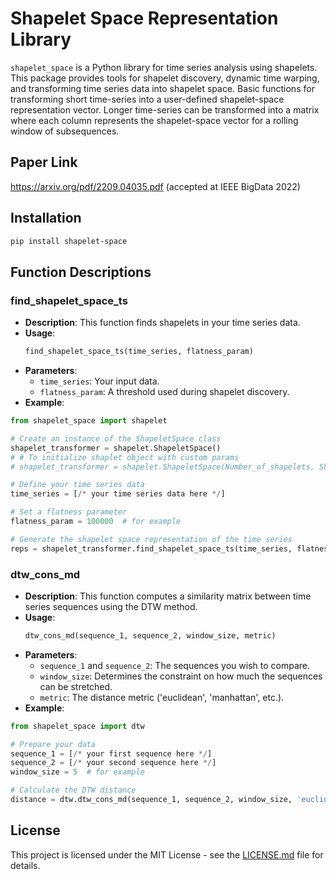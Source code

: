 # Shapelet Space Representation Library
`shapelet_space` is a Python library for time series analysis using shapelets. This package provides tools for shapelet discovery, dynamic time warping, and transforming time series data into shapelet space.
Basic functions for transforming short time-series into a user-defined shapelet-space representation vector. 
Longer time-series can be transformed into a matrix where each column represents the shapelet-space vector for a rolling window of subsequences.

## Paper Link
https://arxiv.org/pdf/2209.04035.pdf (accepted at IEEE BigData 2022)

## Installation
```bash
pip install shapelet-space
```

## Function Descriptions

### find_shapelet_space_ts

- **Description**: This function finds shapelets in your time series data.
- **Usage**:
    ```python
    find_shapelet_space_ts(time_series, flatness_param)
    ```
- **Parameters**:
    - `time_series`: Your input data.
    - `flatness_param`: A threshold used during shapelet discovery.
- **Example**:
```python
from shapelet_space import shapelet

# Create an instance of the ShapeletSpace class
shapelet_transformer = shapelet.ShapeletSpace()
# # To initialize shaplet object with custom params
# shapelet_transformer = shapelet.ShapeletSpace(Number_of_shapelets, Shapelet_array_length, Shapelet_array)

# Define your time series data
time_series = [/* your time series data here */]

# Set a flatness parameter
flatness_param = 100000  # for example

# Generate the shapelet space representation of the time series
reps = shapelet_transformer.find_shapelet_space_ts(time_series, flatness_param)
```
### dtw_cons_md

- **Description**: This function computes a similarity matrix between time series sequences using the DTW method.
- **Usage**:
    ```python
    dtw_cons_md(sequence_1, sequence_2, window_size, metric)
    ```
- **Parameters**:
    - `sequence_1` and `sequence_2`: The sequences you wish to compare.
    - `window_size`: Determines the constraint on how much the sequences can be stretched.
    - `metric`: The distance metric ('euclidean', 'manhattan', etc.).
- **Example**:
```python
from shapelet_space import dtw

# Prepare your data
sequence_1 = [/* your first sequence here */]
sequence_2 = [/* your second sequence here */]
window_size = 5  # for example

# Calculate the DTW distance
distance = dtw.dtw_cons_md(sequence_1, sequence_2, window_size, 'euclidean')
```
## License
This project is licensed under the MIT License - see the [LICENSE.md](LICENSE.md) file for details.

